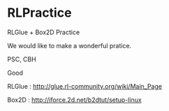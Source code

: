 # RLPractice
RLGlue + Box2D Practice

We would like to make a wonderful pratice.

PSC, CBH

Good

RLGlue : http://glue.rl-community.org/wiki/Main_Page

Box2D : http://iforce.2d.net/b2dtut/setup-linux

